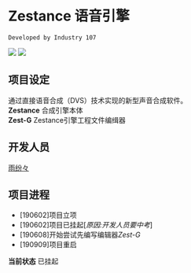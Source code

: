 # Zestance 语音引擎
`Developed by Industry 107`

![](https://img.shields.io/badge/项目状态-已挂起-ff8000.svg?style=flat-square)
![](https://img.shields.io/badge/当前版本-%5B不可用%5D-blueviolet.svg?style=flat-square)

## 项目设定
通过直接语音合成（DVS）技术实现的新型声音合成软件。  
**Zestance** 合成引擎本体  
**Zest-G** Zestance引擎工程文件编缉器

## 开发人员
[雨纷々](https://github.com/rinscr3003)

## 项目进程
- [190602]项目立项
- [190602]项目已挂起[*原因:开发人员要中考*]
- [190608]开始尝试先编写编辑器*Zest-G*
- [190909]项目重启  

**当前状态** 已挂起
